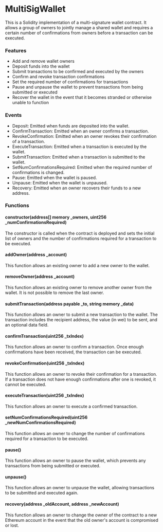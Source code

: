 # MultiSigWallet
This is a Solidity implementation of a multi-signature wallet contract. It allows a group of owners to jointly manage a shared wallet and requires a certain number of confirmations from owners before a transaction can be executed.

### Features
- Add and remove wallet owners
- Deposit funds into the wallet
- Submit transactions to be confirmed and executed by the owners
- Confirm and revoke transaction confirmations
- Set the required number of confirmations for transactions
- Pause and unpause the wallet to prevent transactions from being submitted or executed
- Recover the wallet in the event that it becomes stranded or otherwise unable to function

### Events
- Deposit: Emitted when funds are deposited into the wallet.
- ConfirmTransaction: Emitted when an owner confirms a transaction.
- RevokeConfirmation: Emitted when an owner revokes their confirmation of a transaction.
- ExecuteTransaction: Emitted when a transaction is executed by the wallet.
- SubmitTransaction: Emitted when a transaction is submitted to the wallet.
- SetNumConfirmationsRequired: Emitted when the required number of confirmations is changed.
- Pause: Emitted when the wallet is paused.
- Unpause: Emitted when the wallet is unpaused.
- Recovery: Emitted when an owner recovers their funds to a new address.

### Functions
#### constructor(address[] memory _owners, uint256 _numConfirmationsRequired)
The constructor is called when the contract is deployed and sets the initial list of owners and the number of confirmations required for a transaction to be executed.

#### addOwner(address _account)
This function allows an existing owner to add a new owner to the wallet.

#### removeOwner(address _account)
This function allows an existing owner to remove another owner from the wallet. It is not possible to remove the last owner.

#### submitTransaction(address payable _to, string memory _data)
This function allows an owner to submit a new transaction to the wallet. The transaction includes the recipient address, the value (in wei) to be sent, and an optional data field.

#### confirmTransaction(uint256 _txIndex)
This function allows an owner to confirm a transaction. Once enough confirmations have been received, the transaction can be executed.

#### revokeConfirmation(uint256 _txIndex)
This function allows an owner to revoke their confirmation for a transaction. If a transaction does not have enough confirmations after one is revoked, it cannot be executed.

#### executeTransaction(uint256 _txIndex)
This function allows an owner to execute a confirmed transaction.

#### setNumConfirmationsRequired(uint256 _newNumConfirmationsRequired)
This function allows an owner to change the number of confirmations required for a transaction to be executed.

#### pause()
This function allows an owner to pause the wallet, which prevents any transactions from being submitted or executed.

#### unpause()
This function allows an owner to unpause the wallet, allowing transactions to be submitted and executed again.

#### recovery(address _oldAccount, address _newAccount)
This function allows an owner to change the owner of the contract to a new Ethereum account in the event that the old owner's account is compromised or lost.